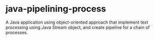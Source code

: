 # java-pipelining-process
A Java application using object-oriented approach that implement text processing using Java Stream object, and create pipeline for a chain of processes.

